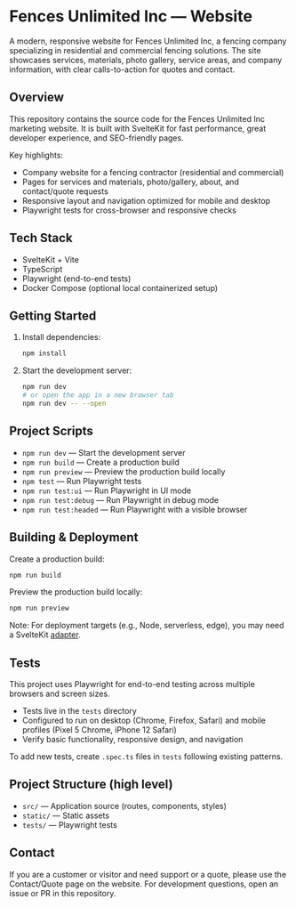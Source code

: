 # Fences Unlimited Inc — Website

A modern, responsive website for Fences Unlimited Inc, a fencing company specializing in residential and commercial fencing solutions. The site showcases services, materials, photo gallery, service areas, and company information, with clear calls-to-action for quotes and contact.

## Overview

This repository contains the source code for the Fences Unlimited Inc marketing website. It is built with SvelteKit for fast performance, great developer experience, and SEO-friendly pages.

Key highlights:

- Company website for a fencing contractor (residential and commercial)
- Pages for services and materials, photo/gallery, about, and contact/quote requests
- Responsive layout and navigation optimized for mobile and desktop
- Playwright tests for cross-browser and responsive checks

## Tech Stack

- SvelteKit + Vite
- TypeScript
- Playwright (end-to-end tests)
- Docker Compose (optional local containerized setup)

## Getting Started

1. Install dependencies:
   ```bash
   npm install
   ```
2. Start the development server:
   ```bash
   npm run dev
   # or open the app in a new browser tab
   npm run dev -- --open
   ```

## Project Scripts

- `npm run dev` — Start the development server
- `npm run build` — Create a production build
- `npm run preview` — Preview the production build locally
- `npm test` — Run Playwright tests
- `npm run test:ui` — Run Playwright in UI mode
- `npm run test:debug` — Run Playwright in debug mode
- `npm run test:headed` — Run Playwright with a visible browser

## Building & Deployment

Create a production build:

```bash
npm run build
```

Preview the production build locally:

```bash
npm run preview
```

Note: For deployment targets (e.g., Node, serverless, edge), you may need a SvelteKit [adapter](https://svelte.dev/docs/kit/adapters).

## Tests

This project uses Playwright for end-to-end testing across multiple browsers and screen sizes.

- Tests live in the `tests` directory
- Configured to run on desktop (Chrome, Firefox, Safari) and mobile profiles (Pixel 5 Chrome, iPhone 12 Safari)
- Verify basic functionality, responsive design, and navigation

To add new tests, create `.spec.ts` files in `tests` following existing patterns.

## Project Structure (high level)

- `src/` — Application source (routes, components, styles)
- `static/` — Static assets
- `tests/` — Playwright tests

## Contact

If you are a customer or visitor and need support or a quote, please use the Contact/Quote page on the website. For development questions, open an issue or PR in this repository.
